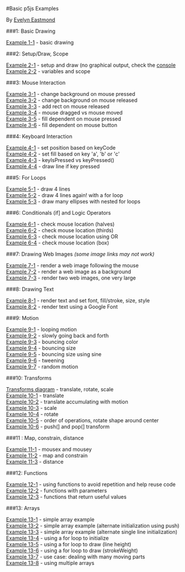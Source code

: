 #Basic p5js Examples

By [Evelyn Eastmond](http://www.evelyneastmond.com/)

###1: Basic Drawing

[Example 1-1](http://codepen.io/evhan55/pen/myqjoy?editors=001) - basic drawing  

###2: Setup/Draw, Scope

[Example 2-1](http://codepen.io/evhan55/pen/bNYjPg?editors=001) - setup and draw (no graphical output, check   the [console](https://developer.chrome.com/devtools/docs/console)  
[Example 2-2](http://codepen.io/evhan55/pen/azVjgQ?editors=001) - variables and scope  


###3: Mouse Interaction

[Example 3-1](http://codepen.io/evhan55/pen/JoOaPz?editors=001) - change background on mouse pressed   
[Example 3-2](http://codepen.io/evhan55/pen/vEWzYE?editors=001) - change background on mouse released  
[Example 3-3](http://codepen.io/evhan55/pen/gbXdOr?editors=001) - add rect on mouse released  
[Example 3-4](http://codepen.io/evhan55/pen/jEavOG?editors=001) - mouse dragged vs mouse moved  
[Example 3-5](http://codepen.io/evhan55/pen/jEavNL?editors=001) - fill dependent on mouse pressed  
[Example 3-6](http://codepen.io/evhan55/pen/azVaoP?editors=001) - fill dependent on mouse button  


###4: Keyboard Interaction

[Example 4-1](http://codepen.io/evhan55/pen/ZYaMYo?editors=001) - set position based on keyCode  
[Example 4-2](http://codepen.io/evhan55/pen/bNYxNq?editors=001) - set fill based on key 'a', 'b' or 'c'  
[Example 4-3](http://codepen.io/evhan55/pen/vEWzEE?editors=001) - keyIsPressed vs keyPressed()  
[Example 4-4](http://codepen.io/evhan55/pen/qEVMBw?editors=001) - draw line if key pressed  


###5: For Loops

[Example 5-1](http://codepen.io/evhan55/pen/QwOBov?editors=001) - draw 4 lines  
[Example 5-2](http://codepen.io/evhan55/pen/emejXM?editors=001) - draw 4 lines again! with a for loop  
[Example 5-3](http://codepen.io/evhan55/pen/zxPLQJ?editors=001) - draw many ellipses with nested for loops  


###6: Conditionals (if] and Logic Operators

[Example 6-1](http://codepen.io/evhan55/pen/xbYWPL?editors=001) - check mouse location (halves)  
[Example 6-2](http://codepen.io/evhan55/pen/XJzBvB?editors=001) - check mouse location (thirds)  
[Example 6-3](http://codepen.io/evhan55/pen/VYrBoo?editors=001) - check mouse location using OR  
[Example 6-4](http://codepen.io/evhan55/pen/myqGbJ?editors=001) - check mouse location (box)  


###7: Drawing Web Images
    <i>(some image links may not work)</i>

[Example 7-1](http://codepen.io/evhan55/pen/NPzobr?editors=001) - render a web image following the mouse  
[Example 7-2](http://codepen.io/evhan55/pen/MYXLJv?editors=001) - render a web image as a background  
[Example 7-3](http://codepen.io/evhan55/pen/bNKzqp?editors=001) - render two web images, one very large  


###8: Drawing Text

[Example 8-1](http://codepen.io/evhan55/pen/qEVMOG?editors=001) - render text and set font, fill/stroke, size, style  
[Example 8-2](http://codepen.io/evhan55/pen/bNYxEW?editors=101) - render text using a Google Font  


###9: Motion

[Example 9-1](http://codepen.io/evhan55/pen/emeLJj?editors=001) - looping motion  
[Example 9-2](http://codepen.io/evhan55/pen/qEVMbG?editors=001) - slowly going back and forth  
[Example 9-3](http://codepen.io/evhan55/pen/bNYxpW?editors=001) - bouncing color  
[Example 9-4](http://codepen.io/evhan55/pen/KwyxzZ?editors=001) - bouncing size  
[Example 9-5](http://codepen.io/evhan55/pen/xbPaVe?editors=001) - bouncing size using sine  
[Example 9-6](http://codepen.io/evhan55/pen/dPZqXy?editors=001) - tweening  
[Example 9-7](http://codepen.io/evhan55/pen/YPEOWX?editors=001) - random motion  


###10: Transforms

[Transforms diagram](http://risd-creative-programming.github.io/fa13-introtocreativeprogramming/examples/transforms.jpg) - translate, rotate, scale  
[Example 10-1](http://codepen.io/evhan55/pen/PwOdzb?editors=001) - translate  
[Example 10-2](http://codepen.io/evhan55/pen/QwOVEO?editors=001) - translate accumulating with motion  
[Example 10-3](http://codepen.io/evhan55/pen/yyPxJj?editors=001) - scale  
[Example 10-4](http://codepen.io/evhan55/pen/zxPJBy?editors=001) - rotate  
[Example 10-5](http://codepen.io/evhan55/pen/dPZqpy?editors=001) - order of operations, rotate shape around center  
[Example 10-6](http://codepen.io/evhan55/pen/RNjYGr?editors=001) - push(] and pop(] transform  


###11 : Map, constrain, distance

[Example 11-1](http://codepen.io/evhan55/pen/YPEjmK?editors=001) - mousex and mousey  
[Example 11-2](http://codepen.io/evhan55/pen/QwOBeg?editors=001) - map and constrain  
[Example 11-3](http://codepen.io/evhan55/pen/zxPJxm?editors=001) - distance  


###12: Functions

[Example 12-1](http://codepen.io/evhan55/pen/PwOdGb?editors=001) - using functions to avoid repetition and help reuse code  
[Example 12-2](http://codepen.io/evhan55/pen/BymOLW?editors=001) - functions with parameters  
[Example 12-3](http://codepen.io/evhan55/pen/bNYxwR?editors=001) - functions that return useful values  


###13: Arrays

[Example 13-1](http://codepen.io/evhan55/pen/emeLdL?editors=001) - simple array example  
[Example 13-2](http://codepen.io/evhan55/pen/Eabegr?editors=001) - simple array example (alternate   initialization using push)  
[Example 13-3](http://codepen.io/evhan55/pen/JoOaRq?editors=001) - simple array example (alternate single line   initialization)  
[Example 13-4](http://codepen.io/evhan55/pen/YPEOpX?editors=001) - using a for loop to initialize  
[Example 13-5](http://codepen.io/evhan55/pen/OPOobW?editors=001) - using a for loop to draw (line height)  
[Example 13-6](http://codepen.io/evhan55/pen/bNYxBR?editors=001) - using a for loop to draw (strokeWeight)  
[Example 13-7](http://codepen.io/evhan55/pen/KwyxgQ?editors=001) - use case: dealing with many moving parts  
[Example 13-8](http://codepen.io/evhan55/pen/KwyxNQ?editors=001) - using multiple arrays  

